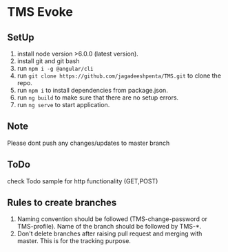 # TMS Evoke


## SetUp

1. install node version >6.0.0 (latest version).
2. install git and git bash
3. run `npm i -g @angular/cli`
4. run `git clone https://github.com/jagadeeshpenta/TMS.git` to clone the repo.
5. run `npm i` to install dependencies from package.json.
6. run `ng build` to make sure that there are no setup errors.
7. run `ng serve` to start application.

## Note
Please dont push any changes/updates to master branch

## ToDo
check Todo sample for http functionality (GET,POST)

## Rules to create branches

1. Naming convention should be followed (TMS-change-password or TMS-profile). Name of the branch should be followed by TMS-*.
2. Don't delete branches after raising pull request and merging with master. This is for the tracking purpose.
